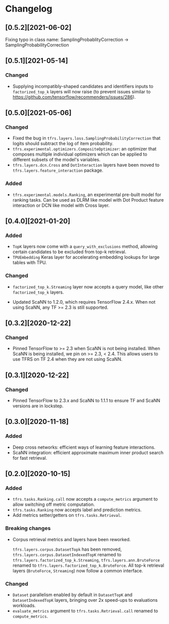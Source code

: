 # Changelog


## [0.5.2][2021-06-02]
Fixing typo in class name: SamplingProbablityCorrection -> SamplingProbabilityCorrection
## [0.5.1][2021-05-14]

### Changed

-   Supplying incompatibly-shaped candidates and identifiers inputs to
    `factorized_top_k` layers will now raise (to prevent issues similar to
    https://github.com/tensorflow/recommenders/issues/286).

## [0.5.0][2021-05-06]

### Changed

-   Fixed the bug in `tfrs.layers.loss.SamplingProbabilityCorrection` that logits
    should subtract the log of item probability.
-   `tfrs.experimental.optimizers.CompositeOptimizer`: an optimizer that
    composes multiple individual optimizers which can be applied to different
    subsets of the model's variables.
-   `tfrs.layers.dcn.Cross` and `DotInteraction` layers have been moved to
    `tfrs.layers.feature_interaction` package.

### Added

-   `tfrs.experimental.models.Ranking`, an experimental pre-built model for
    ranking tasks. Can be used as DLRM like model with Dot Product feature
    interaction or DCN like model with Cross layer.

## [0.4.0][2021-01-20]

### Added

-   `TopK` layers now come with a `query_with_exclusions` method, allowing
    certain candidates to be excluded from top-k retrieval.
-   `TPUEmbedding` Keras layer for accelerating embedding lookups for large
    tables with TPU.

### Changed

-   `factorized_top_k.Streaming` layer now accepts a query model, like other
    `factorized_top_k` layers.

-   Updated ScaNN to 1.2.0, which requires TensorFlow 2.4.x. When not using
    ScaNN, any TF >= 2.3 is still supported.

## [0.3.2][2020-12-22]

### Changed

-   Pinned TensorFlow to >= 2.3 when ScaNN is not being installed. When ScaNN is
    being installed, we pin on >= 2.3, < 2.4. This allows users to use TFRS on
    TF 2.4 when they are not using ScaNN.

## [0.3.1][2020-12-22]

### Changed

-   Pinned TensorFlow to 2.3.x and ScaNN to 1.1.1 to ensure TF and ScaNN
    versions are in lockstep.

## [0.3.0][2020-11-18]

### Added

-   Deep cross networks: efficient ways of learning feature interactions.
-   ScaNN integration: efficient approximate maximum inner product search for
    fast retrieval.

## [0.2.0][2020-10-15]

### Added

-   `tfrs.tasks.Ranking.call` now accepts a `compute_metrics` argument to allow
    switching off metric computation.
-   `tfrs.tasks.Ranking` now accepts label and prediction metrics.
-   Add metrics setter/getters on `tfrs.tasks.Retrieval`.

### Breaking changes

-   Corpus retrieval metrics and layers have been reworked.

    `tfrs.layers.corpus.DatasetTopk` has been removed,
    `tfrs.layers.corpus.DatasetIndexedTopK` renamed to
    `tfrs.layers.factorized_top_k.Streaming`, `tfrs.layers.ann.BruteForce`
    renamed to `tfrs.layers.factorized_top_k.BruteForce`. All top-k retrieval
    layers (`BruteForce`, `Streaming`) now follow a common interface.

### Changed

-   `Dataset` parallelism enabled by default in `DatasetTopK` and
    `DatasetIndexedTopK` layers, bringing over 2x speed-ups to evaluations
    workloads.
-   `evaluate_metrics` argument to `tfrs.tasks.Retrieval.call` renamed to
    `compute_metrics`.
